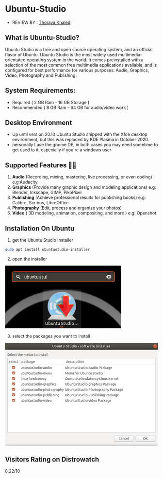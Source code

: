 # Ubuntu-Studio

- REVIEW BY : [Thoraya Khaled](https://github.com/thoraiia)

## What is Ubuntu-Studio?

Ubuntu Studio is a free and open source operating system, and an official flavor of Ubuntu. Ubuntu Studio is the most widely used multimedia-orientated operating system in the world. It comes preinstalled with a selection of the most common free multimedia applications available, and is configured for best performance for various purposes: Audio, Graphics, Video, Photography and Publishing.

## System Requirements:

* Required ( 2 GB Ram - 16 GB Storage )
* Recommended ( 8 GB Ram - 64 GB for audio/video work )

## Desktop Environment

* Up until version 20.10 Ubuntu Studio shipped with the Xfce desktop environment, but this was replaced by KDE Plasma in October 2020.
* personally I use the gnome DE, in both cases you may need sometime to get used to it, especially if you're a windows user

## Supported Features 💪💪

1. **Audio** (Recording, mixing, mastering, live processing, or even coding) e.g:Audacity
2. **Graphics** (Provide many graphic design and modeling applications) e.g: Blender, Inkscape, GIMP, PikoPixel
3. **Publishing** (Achieve professional results for publishing books) e.g: Calibre, Scribus, LibreOffice
4. **Photography** (Edit, process and organize your photos)
5. **Video** ( 3D modeling, animation, compositing, and more ) e.g: Openshot

## Installation On Ubuntu

1. get the Ubuntu Studio Installer

``` bash
sudo apt install ubuntustudio-installer
```

2. open the installer

![image](./images/ubuntu-studio1.png)

3. select the packages you want to install

![image](./images/ubuntu-studio2.png)

## Visitors Rating on Distrowatch

8.22/10